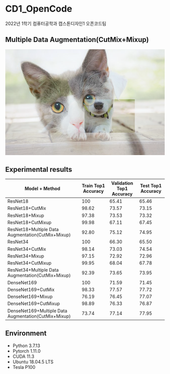 # CD1_OpenCode
2022년 1학기 컴퓨터공학과 캡스톤디자인1 오픈코드팀

## Multiple Data Augmentation(CutMix+Mixup)
<img src="./result/img/cutmix_cat_dog.png">

## Experimental results
|Model + Method|Train Top1 Accuracy|Validation Top1 Accuracy|Test Top1 Accuracy|
|---|---|---|---|
|ResNet18|100|65.41|65.46|
|ResNet18+CutMix|98.62|73.57|73.15|
|ResNet18+Mixup|97.38|73.53|73.32|
|ResNet18+CutMixup|99.98|67.11|67.45|
|ResNet18+Multiple Data Augmentation(CutMix+Mixup)|92.80|75.12|74.95|
|ResNet34|100|66.30|65.50|
|ResNet34+CutMix|98.14|73.03|74.54|
|ResNet34+Mixup|97.15|72.92|72.96|
|ResNet34+CutMixup|99.95|68.04|67.78|
|ResNet34+Multiple Data Augmentation(CutMix+Mixup)|92.39|73.65|73.95|
|DenseNet169|100|71.59|71.45|
|DenseNet169+CutMix|98.33|77.57|77.72|
|DenseNet169+Mixup|76.19|76.45|77.07|
|DenseNet169+CutMixup|98.89|76.33|76.87|
|DenseNet169+Multiple Data Augmentation(CutMix+Mixup)|73.74|77.14|77.95|

## Environment
- Python 3.7.13
- Pytorch 1.11.0 
- CUDA 11.3
- Ubuntu 18.04.5 LTS
- Tesla P100